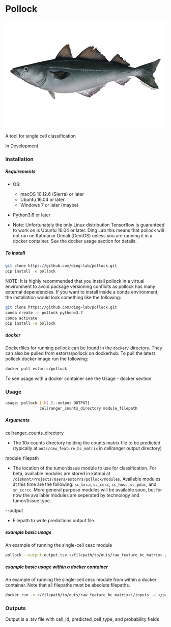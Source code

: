 # Pollock

![Image of Pollock](https://github.com/ding-lab/pollock/blob/master/images/pollock.png)

A tool for single cell classification

In Development

### Installation
##### Requirements
* OS:
  * macOS 10.12.6 (Sierra) or later
  * Ubuntu 16.04 or later
  * Windows 7 or later (maybe)
  
* Python3.6 or later

* Note: Unfortunately the only Linux distribution Tensorflow is guaranteed to work on is Ubuntu 16.04 or later. Ding Lab this means that pollock will not run on Katmai or Denali (CentOS) unless you are running it in a docker container. See the docker usage section for details.

##### To install
```bash
git clone https://github.com/ding-lab/pollock.git
pip install -e pollock
```
NOTE: It is highly recommended that you install pollock in a virtual environment to avoid package versioning conflicts as pollock has many external dependencies. If you want to install inside a conda environment, the installation would look something like the following:
```bash
git clone https://github.com/ding-lab/pollock.git
conda create -n pollock python=3.7
conda activate
pip install -e pollock
```

##### docker
Dockerfiles for running pollock can be found in the `docker/` directory. They can also be pulled from estorrs/pollock on dockerhub. To pull the latest pollock docker image run the following:
```bash
docker pull estorrs/pollock
```
To see usage with a docker container see the Usage - docker section

### Usage
```bash
usage: pollock [-h] [--output OUTPUT]
               cellranger_counts_directory module_filepath
```

##### Arguments

cellranger_counts_directory
  * The 10x counts directory holding the counts matrix file to be predicted (typically at `outs/raw_feature_bc_matrix` in cellranger output directory)
  
module_filepath
  * The location of the tumor/tissue module to use for classification. For beta, available modules are stored in katmai at `/diskmnt/Projects/Users/estorrs/pollock/modules`. Available modules at this time are the following: `sc_brca`, `sc_cesc`, `sc_hnsc`, `sc_pdac`, and `sn_ccrcc`. More general purpose modules will be available soon, but for now the available modules are seperated by technology and tumor/tissue type.
  
--output
  * Filepath to write predictions output file.
  
##### example basic usage

An example of running the single-cell cesc module
```bash
pollock --output output.tsv </filepath/to/outs/raw_feature_bc_matrix> /diskmnt/Projects/Users/estorrs/pollock/modules/sc_cesc
```

##### example basic usage within a docker container

An example of running the single-cell cesc module from within a docker container. Note that all filepaths must be absolute filepaths.
```bash
docker run -v </filepath/to/outs/raw_feature_bc_matrix>:/inputs -v </path/to/output_dir>:/outputs -v /diskmnt/Projects/Users/estorrs/pollock/modules:/modules -t estorrs/pollock pollock --output /outputs/output.tsv /inputs /modules/sc_cesc
```
  
### Outputs

Output is a .tsv file with cell_id, predicted_cell_type, and probability fields

